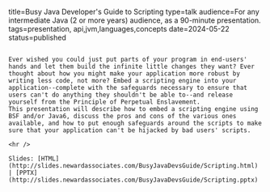 title=Busy Java Developer's Guide to Scripting
type=talk
audience=For any intermediate Java (2 or more years) audience, as a 90-minute presentation.
tags=presentation, api,jvm,languages,concepts
date=2024-05-22
status=published
~~~~~~

Ever wished you could just put parts of your program in end-users' hands and let them build the infinite little changes they want? Ever thought about how you might make your application more robust by writing less code, not more? Embed a scripting engine into your application--complete with the safeguards necessary to ensure that users can't do anything they shouldn't be able to--and release yourself from the Principle of Perpetual Enslavement.
This presentation will describe how to embed a scripting engine using BSF and/or Java6, discuss the pros and cons of the various ones available, and how to put enough safeguards around the scripts to make sure that your application can't be hijacked by bad users' scripts.
    
<hr />

Slides: [HTML](http://slides.newardassociates.com/BusyJavaDevsGuide/Scripting.html) | [PPTX](http://slides.newardassociates.com/BusyJavaDevsGuide/Scripting.pptx)
